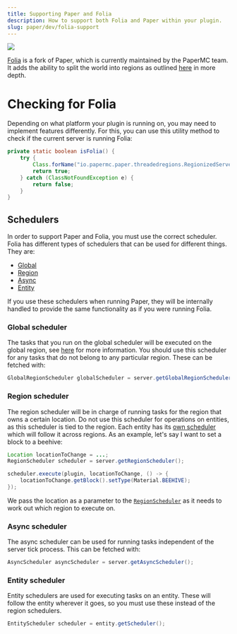 ```yaml
---
title: Supporting Paper and Folia
description: How to support both Folia and Paper within your plugin.
slug: paper/dev/folia-support
---
```


![](https://assets.papermc.io/brand/folia.png)

[Folia](https://github.com/PaperMC/Folia) is a fork of Paper, which is currently maintained by the PaperMC team.
It adds the ability to split the world into regions as outlined [here](/folia/reference/overview) in more depth.

# Checking for Folia

Depending on what platform your plugin is running on, you may need to implement features differently. For this, you can
use this utility method to check if the current server is running Folia:

```java
private static boolean isFolia() {
    try {
        Class.forName("io.papermc.paper.threadedregions.RegionizedServer");
        return true;
    } catch (ClassNotFoundException e) {
        return false;
    }
}
```

## Schedulers

In order to support Paper and Folia, you must use the correct scheduler. Folia has different types of schedulers
that can be used for different things. They are:

- [Global](#global-scheduler)
- [Region](#region-scheduler)
- [Async](#async-scheduler)
- [Entity](#entity-scheduler)

If you use these schedulers when running Paper, they will be internally handled to provide the same functionality as if you were
running Folia.

### Global scheduler
The tasks that you run on the global scheduler will be executed on the global region, see [here](/folia/reference/overview#global-region) for
more information. You should use this scheduler for any tasks that do not belong to any particular region. These can be fetched with:
```java
GlobalRegionScheduler globalScheduler = server.getGlobalRegionScheduler();
```

### Region scheduler
The region scheduler will be in charge of running tasks for the region that owns a certain location. Do not use this scheduler for
operations on entities, as this scheduler is tied to the region. Each entity has its [own scheduler](#entity-scheduler)
which will follow it across regions. As an example, let's say I want to set a block to a beehive:
```java
Location locationToChange = ...;
RegionScheduler scheduler = server.getRegionScheduler();

scheduler.execute(plugin, locationToChange, () -> {
    locationToChange.getBlock().setType(Material.BEEHIVE);
});
```

We pass the location as a parameter to the [`RegionScheduler`](jd:paper:io.papermc.paper.threadedregions.scheduler.RegionScheduler)
as it needs to work out which region to execute on.

### Async scheduler
The async scheduler can be used for running tasks independent of the server tick process. This can be fetched with:
```java
AsyncScheduler asyncScheduler = server.getAsyncScheduler();
```

### Entity scheduler
Entity schedulers are used for executing tasks on an entity. These will follow the entity wherever it goes, so you must use
these instead of the region schedulers.
```java
EntityScheduler scheduler = entity.getScheduler();
```
